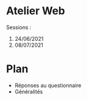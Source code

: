 # Atelier Web

Sessions :
1. 24/06/2021
2. 08/07/2021

# Plan

* Réponses au questionnaire
* Généralités
